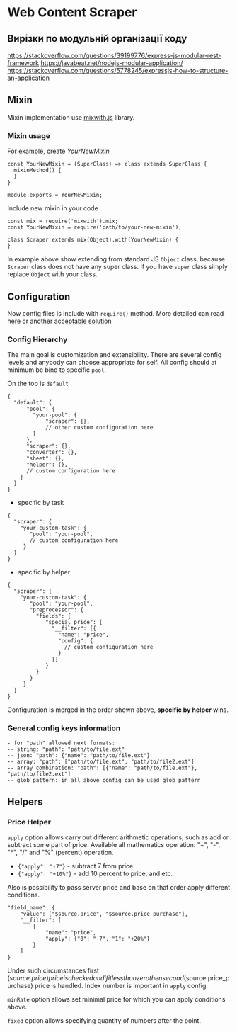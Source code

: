 # Web Content Scraper

## Вирізки по модульній організації коду
https://stackoverflow.com/questions/39199776/express-js-modular-rest-framework
https://javabeat.net/nodejs-modular-application/
https://stackoverflow.com/questions/5778245/expressjs-how-to-structure-an-application


## Mixin
Mixin implementation use [mixwith.js](https://github.com/justinfagnani/mixwith.js) library.

### Mixin usage
For example, create *YourNewMixin*
```
const YourNewMixin = (SuperClass) => class extends SuperClass {
  mixinMethod() {
  }
}

module.exports = YourNewMixin;
```
Include new mixin in your code
```
const mix = require('mixwith').mix;
const YourNewMixin = require('path/to/your-new-mixin');

class Scraper extends mix(Object).with(YourNewMixin) {
}
```
In example above show extending from standard JS `Object` class, because `Scraper` class does not have any super class.
If you have `super` class simply replace `Object` with your class. 


## Configuration
Now config files is include with `require()` method.
More detailed can read [here](https://stackoverflow.com/a/26446604/1335142) or another [acceptable solution](https://goenning.net/2016/05/13/how-i-manage-application-configuration-with-nodejs/)

### Config Hierarchy
The main goal is customization and extensibility.
There are several config levels and anybody can choose appropriate for self.
All config should at minimum be bind to specific `pool`.

On the top is `default`
```
{
  "default": {
	  "pool": {
		"your-pool": {
			"scraper": {},
			// other custom configuration here
		}
	  },
	  "scraper": {},
	  "converter": {},
	  "sheet": {},
	  "helper": {},
      // custom configuration here
    }
  }
}
```

- specific by task
```
{
  "scraper": {
    "your-custom-task": {
       "pool": "your-pool",
       // custom configuration here
     }
  }
}
```

- specific by helper
```
{
  "scraper": {
    "your-custom-task": {
       "pool": "your-pool",
       "preprocessor": {
         "fields": {
            "special_price": {
              "__filter": [{
                "name": "price", 
                "config": {
                  // custom configuration here
                }
              }]
            }
         }
       }
     }
  }
}
```

Configuration is merged in the order shown above, **specific by helper** wins. 

### General config keys information

    - for "path" allowed next formats:
    -- string: "path": "path/to/file.ext"
    -- json: "path": {"name": "path/to/file.ext"}
    -- array: "path": ["path/to/file.ext", "path/to/file2.ext"]
    -- array combination: "path": [{"name": "path/to/file.ext"}, "path/to/file2.ext"]
    -- glob pattern: in all above config can be used glob pattern 

## Helpers
### Price Helper
`apply` option allows carry out different arithmetic operations, such as add or subtract some part of price.
Available all mathematics operation: "+", "-", "*", "/" and "%" (percent) operation.

* `{"apply": "-7"}` - subtract 7 from price
* `{"apply": "+10%"}` - add 10 percent to price, and etc.

Also is possibility to pass server price and base on that order apply different conditions.
```
"field_name": {
    "value": ["$source.price", "$source.price_purchase"], 
    "__filter": [
        {
            "name": "price", 
            "apply": {"0": "-7", "1": "+20%"}
        }
    ]
}
```
Under such circumstances first ($source.price) price is checked and if it less than zero then second ($source.price_purchase) price is handled.
Index number is important in `apply` config.

`minRate` option allows set minimal price for which you can apply conditions above.

`fixed` option allows specifying quantity of numbers after the point.  
 